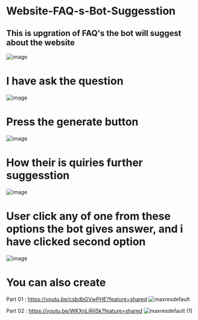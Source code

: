 # Website-FAQ-s-Bot-Suggesstion
## This is upgration of FAQ's the bot will suggest about the website

![image](https://github.com/user-attachments/assets/5a9d4d8f-a9ad-415c-b7dd-c3ca46a03289)

# I have ask the question
![image](https://github.com/user-attachments/assets/2395ea10-c0c6-408e-8a9e-b6cd96690f05)

# Press the generate button

![image](https://github.com/user-attachments/assets/cd4784af-c906-49c1-981f-0744243f6175)

# How their is quiries further suggesstion 

![image](https://github.com/user-attachments/assets/44fea122-d263-4dc5-8364-8513be9d00da)

# User click any of one from these options the bot gives answer, and i have clicked second option

![image](https://github.com/user-attachments/assets/2f7de263-3702-4a60-a397-bbc9efa15ff6)

# You can also create

Part 01 : https://youtu.be/csbdbGVwPHE?feature=shared
![maxresdefault](https://github.com/user-attachments/assets/71b8c264-007b-48bd-ab01-3997c78e13d0)


Part 02 : https://youtu.be/WKXnLiRiI5k?feature=shared
![maxresdefault (1)](https://github.com/user-attachments/assets/1f1ac958-d54a-4867-baf5-ed62b4886508)



